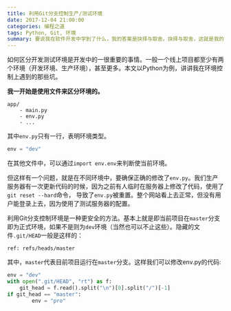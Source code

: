 ```yaml
---
title: 利用Git分支控制生产/测试环境
date: 2017-12-04 21:00:00
categories: 编程之道
tags: Python, Git, 环境
summary: 要说我在软件开发中学到了什么，我的答案是抉择与取舍。抉择与取舍，这就是我的实训心得。感觉这和我二十岁时，得到的我活了这二十年的心得一样——我们不能总是随心所欲。
---
```


如何区分开发测试环境是开发中的一很重要的事情。一般一个线上项目都至少有两个环境（开发环境、生产环境），甚至更多。本文以Python为例，讲讲我在环境控制上遇到的那些坑。

**我一开始是使用文件来区分环境的。**

```
app/
    - main.py
    - env.py
    - ...
```

其中`env.py`只有一行，表明环境类型。

```python
env = "dev"
```

在其他文件中，可以通过`import env.env`来判断使当前环境。

但这样有一个问题，就是在不同环境中，要确保正确的修改了`env.py`。我们生产服务器有一次更新代码的时候，因为之前有人临时在服务器上修改了代码，使用了`git reset --hard`命令， 导致了`env.py`被重置。整个网站看上去正常，但没有用户能登录上去，因为使用了测试服务器的配置。

利用Git分支控制环境是一种更安全的方法。基本上就是即当前项目在`master`分支即为正式环境，如果不是则为`dev`环境（当然也可以不止这些）。隐藏的文件`.git/HEAD`一般是这样的：

```
ref: refs/heads/master

```

其中，`master`代表目前项目运行在`master`分支。这样我们可以修改env.py的代码:

```python 
env = "dev"
with open(".git/HEAD", "rt") as f:
    git_head = f.read().split("\n")[0].split("/")[-1]
if git_head == "master":
        env = "pro"
```